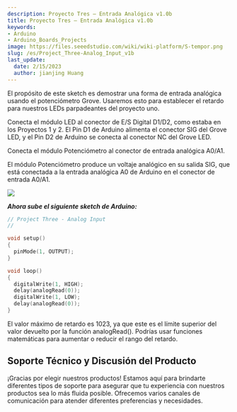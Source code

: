 ```yaml
---
description: Proyecto Tres – Entrada Analógica v1.0b
title: Proyecto Tres – Entrada Analógica v1.0b
keywords:
- Arduino
- Arduino_Boards_Projects
image: https://files.seeedstudio.com/wiki/wiki-platform/S-tempor.png
slug: /es/Project_Three-Analog_Input_v1b
last_update:
  date: 2/15/2023
  author: jianjing Huang
---
```

<!-- ---
name: Proyecto Tres – Entrada Analógica v1.0b
category: Tutorial
oldwikiname:  Proyecto Tres – Entrada Analógica v1.0b
prodimagename:
surveyurl: https://www.research.net/r/Project_Three-Analog_Input_v1b
--- -->

El propósito de este sketch es demostrar una forma de entrada analógica usando el potenciómetro Grove. Usaremos esto para establecer el retardo para nuestros LEDs parpadeantes del proyecto uno.

Conecta el módulo LED al conector de E/S Digital D1/D2, como estaba en los Proyectos 1 y 2.
El Pin D1 de Arduino alimenta el conector SIG del Grove LED, y el Pin D2 de Arduino se conecta al conector NC del Grove LED.

Conecta el módulo Potenciómetro al conector de entrada analógica A0/A1.

El módulo Potenciómetro produce un voltaje analógico en su salida SIG, que está conectada a la entrada analógica A0 de Arduino en el conector de entrada A0/A1.

![](https://files.seeedstudio.com/wiki/Project_Three-Analog_Input_v1b/img/Analog_Input_v1.0b.jpg)

_**Ahora sube el siguiente sketch de Arduino:**_

```cpp
// Project Three - Analog Input
//

void setup()
{
  pinMode(1, OUTPUT);
}

void loop()
{
  digitalWrite(1, HIGH);
  delay(analogRead(0));
  digitalWrite(1, LOW);
  delay(analogRead(0));
}
```

El valor máximo de retardo es 1023, ya que este es el límite superior del valor devuelto por la función analogRead(). Podrías usar funciones matemáticas para aumentar o reducir el rango del retardo.

## Soporte Técnico y Discusión del Producto

¡Gracias por elegir nuestros productos! Estamos aquí para brindarte diferentes tipos de soporte para asegurar que tu experiencia con nuestros productos sea lo más fluida posible. Ofrecemos varios canales de comunicación para atender diferentes preferencias y necesidades.

<div class="button_tech_support_container">
<a href="https://forum.seeedstudio.com/" class="button_forum"></a> 
<a href="https://www.seeedstudio.com/contacts" class="button_email"></a>
</div>

<div class="button_tech_support_container">
<a href="https://discord.gg/eWkprNDMU7" class="button_discord"></a> 
<a href="https://github.com/Seeed-Studio/wiki-documents/discussions/69" class="button_discussion"></a>
</div>